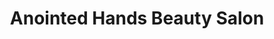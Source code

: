 ---
title: "Anointed Hands Beauty Salon"
url: /lynchburg/anointed-hands-beauty-salon/
shop: hairdresser
---